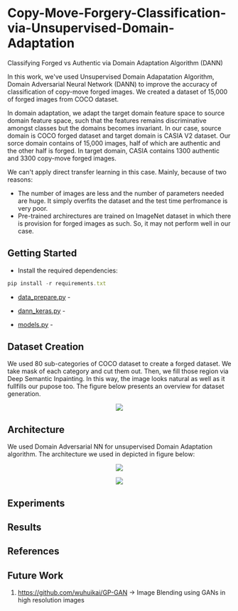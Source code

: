 # Copy-Move-Forgery-Classification-via-Unsupervised-Domain-Adaptation
Classifying Forged vs Authentic via Domain Adaptation Algorithm (DANN)

In this work, we've used Unsupervised Domain Adapatation Algorithm, Domain Adversarial Neural Network (DANN) to improve the accuracy of classification of copy-move forged images. We created a dataset of 15,000 of forged images from COCO dataset. 

In domain adaptation, we adapt the target domain feature space to source domain feature space, such that the features remains discriminative amongst classes but the domains becomes invariant. In our case, source domain is COCO forged dataset and target domain is CASIA V2 dataset. Our sorce domain contains of 15,000 images, half of which are authentic and the other half is forged. In target domain, CASIA contains 1300 authentic and 3300 copy-move forged images.

We can't apply direct transfer learning in this case. Mainly, because of two reasons:
* The number of images are less and the number of parameters needed are huge. It simply overfits the dataset and the test time perfromance is very poor.
* Pre-trained archirectures are trained on ImageNet dataset in which there is provision for forged images as such. So, it may not perform well in our case.

## Getting Started

* Install the required dependencies:
 ```javascript
 pip install -r requirements.txt
 ```
* [data_prepare.py](https://github.com/AKASH2907/Copy-Move-Forgery-Classification-via-Unsupervised-Domain-Adaptation/blob/master/data_prepare.py) - 

* [dann_keras.py](https://github.com/AKASH2907/Copy-Move-Forgery-Classification-via-Unsupervised-Domain-Adaptation/blob/master/dann_keras.py) - 

* [models.py](https://github.com/AKASH2907/Copy-Move-Forgery-Classification-via-Unsupervised-Domain-Adaptation/blob/master/models.py) - 

## Dataset Creation

We used 80 sub-categories of COCO dataset to create a forged dataset. We take mask of each category and cut them out. Then, we fill those region via Deep Semantic Inpainting. In this way, the image looks natural as well as it fullfills our pupose too. The figure below presents an overview for dataset generation.

<p align="center">
  <img src="https://user-images.githubusercontent.com/22872200/75110744-076e4780-5658-11ea-95d1-f0cb9da4931b.png">
</p>

## Architecture

We used Domain Adversarial NN for unsupervised Domain Adaptation algorithm. The architecture we used in depicted in figure below: 

<p align="center">
  <img src="https://user-images.githubusercontent.com/22872200/75112297-83708b80-5668-11ea-874c-6784fc28f3f9.png">
</p>

<p align="center">
  <img src="https://user-images.githubusercontent.com/22872200/75112287-5fad4580-5668-11ea-8422-321dcfd7920f.png">
</p>

## Experiments

## Results

## References


## Future Work
1) https://github.com/wuhuikai/GP-GAN -> Image Blending using GANs in high resolution images
